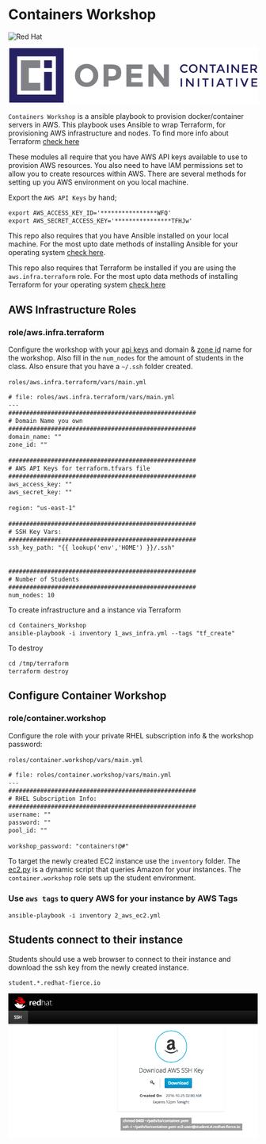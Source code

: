 # Containers Workshop

![Red Hat](https://upload.wikimedia.org/wikipedia/en/6/6c/RedHat.svg)

![Open Containers Initiative](img/logo_oci.png)

`Containers Workshop` is a ansible playbook to provision docker/container servers in AWS. This playbook uses Ansible to wrap Terraform, for provisioning AWS infrastructure and nodes. To find more info about Terraform [check here](https://www.terraform.io/docs/providers/aws/index.html)

These modules all require that you have AWS API keys available to use to provision AWS resources. You also need to have IAM permissions set to allow you to create resources within AWS. There are several methods for setting up you AWS environment on you local machine. 

Export the `AWS API Keys` by hand;

```
export AWS_ACCESS_KEY_ID='****************WFQ'
export AWS_SECRET_ACCESS_KEY='****************TFHJw'
```

This repo also requires that you have Ansible installed on your local machine. For the most upto date methods of installing Ansible for your operating system [check here](http://docs.ansible.com/ansible/intro_installation.html).

This repo also requires that Terraform be installed if you are using the `aws.infra.terraform` role. For the most upto data methods of installing Terraform for your operating system [check here](https://www.terraform.io/downloads.html)

## AWS Infrastructure Roles


### role/aws.infra.terraform

Configure the workshop with your [api keys](https://aws.amazon.com/developers/access-keys/) and domain & [zone id](http://docs.aws.amazon.com/Route53/latest/DeveloperGuide/CreatingHostedZone.html) name for the workshop. Also fill in the `num_nodes` for the amount of students in the class. Also ensure that you have a `~/.ssh` folder created.  

`roles/aws.infra.terraform/vars/main.yml`

```
# file: roles/aws.infra.terraform/vars/main.yml
---
#####################################################
# Domain Name you own
#####################################################
domain_name: ""
zone_id: ""

#####################################################
# AWS API Keys for terraform.tfvars file
#####################################################
aws_access_key: ""
aws_secret_key: ""

region: "us-east-1"

#####################################################
# SSH Key Vars:
#####################################################
ssh_key_path: "{{ lookup('env','HOME') }}/.ssh"


#####################################################
# Number of Students
#####################################################
num_nodes: 10
```
To create infrastructure and a instance via Terraform 

```
cd Containers_Workshop
ansible-playbook -i inventory 1_aws_infra.yml --tags "tf_create" 
```

To destroy

```
cd /tmp/terraform
terraform destroy
```

## Configure Container Workshop

### role/container.workshop

Configure the role with your private RHEL subscription info & the workshop password:

`roles/container.workshop/vars/main.yml`

```
# file: roles/container.workshop/vars/main.yml
---
#####################################################
# RHEL Subscription Info:
#####################################################
username: ""
password: ""
pool_id: ""

workshop_password: "containers!@#"  
```

To target the newly created EC2 instance use the `inventory` folder. The [ec2.py](http://docs.ansible.com/ansible/intro_dynamic_inventory.html) is a dynamic script that queries Amazon for your instances. The `container.workshop` role sets up the student environment.

### Use `aws tags` to query AWS for your instance by AWS Tags


```
ansible-playbook -i inventory 2_aws_ec2.yml
```


## Students connect to their instance

Students should use a web browser to connect to their instance and download the ssh key from the newly created instance. 


```
student.*.redhat-fierce.io
```

![Student Login](img/student-login.png)
